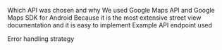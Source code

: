 Which API was chosen and why
We used Google Maps API and Google Maps SDK for Android
Because it is the most extensive street view documentation and it is easy to implement
Example API endpoint used

Error handling strategy
